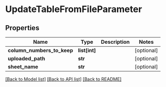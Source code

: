 # UpdateTableFromFileParameter

## Properties
Name | Type | Description | Notes
------------ | ------------- | ------------- | -------------
**column_numbers_to_keep** | **list[int]** |  | [optional] 
**uploaded_path** | **str** |  | [optional] 
**sheet_name** | **str** |  | [optional] 

[[Back to Model list]](../README.md#documentation-for-models) [[Back to API list]](../README.md#documentation-for-api-endpoints) [[Back to README]](../README.md)

